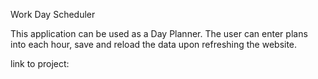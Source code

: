Work Day Scheduler

This application can be used as a Day Planner. The user can enter plans into each hour, save and reload the data upon refreshing the website. 

link to project: 

